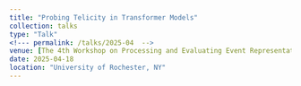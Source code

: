 ```yaml
---
title: "Probing Telicity in Transformer Models"
collection: talks
type: "Talk"
<!--- permalink: /talks/2025-04  -->
venue: [The 4th Workshop on Processing and Evaluating Event Representations(PEER)](https://peer-workshop.github.io/program/2025/)
date: 2025-04-18
location: "University of Rochester, NY"
---
```

